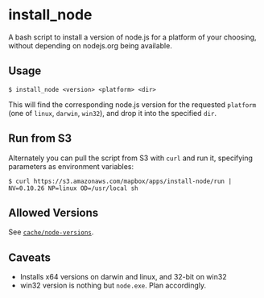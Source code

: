 # install_node

A bash script to install a version of node.js for a platform of your choosing,
without depending on nodejs.org being available.

## Usage

```
$ install_node <version> <platform> <dir>
```

This will find the corresponding node.js version for the requested `platform`
(one of `linux`, `darwin`, `win32`), and drop it into the specified `dir`.

## Run from S3

Alternately you can pull the script from S3 with `curl` and run it, specifying
parameters as environment variables:

```
$ curl https://s3.amazonaws.com/mapbox/apps/install-node/run | NV=0.10.26 NP=linux OD=/usr/local sh
```

## Allowed Versions

See [`cache/node-versions`](https://github.com/mapbox/install-node/blob/master/cache/node-versions).

## Caveats

- Installs x64 versions on darwin and linux, and 32-bit on win32
- win32 version is nothing but `node.exe`. Plan accordingly.
